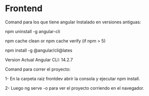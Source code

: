 # Frontend
Comand para los que tiene angular Instalado en versiones antiguas:

npm uninstall -g angular-cli

npm cache clean or npm cache verify (if npm > 5)

npm install -g @angular/cli@lates


Version Actual Angular CLI: 14.2.7


Comand para correr el proyecto:

1- En la carpeta raiz frontdev abrir la consola y 
ejecutar npm install.

2- Luego ng serve -o para ver el proyecto corriendo
en el navegador.

